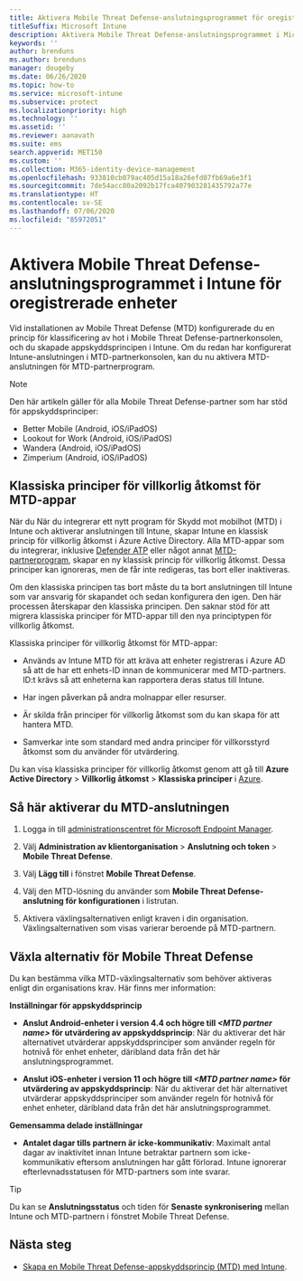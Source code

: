 ```yaml
---
title: Aktivera Mobile Threat Defense-anslutningsprogrammet för oregistrerade enheter
titleSuffix: Microsoft Intune
description: Aktivera Mobile Threat Defense-anslutningsprogrammet i Microsoft Intune för oregistrerade enheter.
keywords: ''
author: brenduns
ms.author: brenduns
manager: dougeby
ms.date: 06/26/2020
ms.topic: how-to
ms.service: microsoft-intune
ms.subservice: protect
ms.localizationpriority: high
ms.technology: ''
ms.assetid: ''
ms.reviewer: aanavath
ms.suite: ems
search.appverid: MET150
ms.custom: ''
ms.collection: M365-identity-device-management
ms.openlocfilehash: 933810cb079ac405d15a18a26efd07fb69a6e3f1
ms.sourcegitcommit: 7de54acc80a2092b17fca407903281435792a77e
ms.translationtype: HT
ms.contentlocale: sv-SE
ms.lasthandoff: 07/06/2020
ms.locfileid: "85972051"
---
```

# <a name="enable-the-mobile-threat-defense-connector-in-intune-for-unenrolled-devices"></a>Aktivera Mobile Threat Defense-anslutningsprogrammet i Intune för oregistrerade enheter

Vid installationen av Mobile Threat Defense (MTD) konfigurerade du en princip för klassificering av hot i Mobile Threat Defense-partnerkonsolen, och du skapade appskyddsprincipen i Intune. Om du redan har konfigurerat Intune-anslutningen i MTD-partnerkonsolen, kan du nu aktivera MTD-anslutningen för MTD-partnerprogram.

> [!NOTE]
> Den här artikeln gäller för alla Mobile Threat Defense-partner som har stöd för appskyddsprinciper:
>
> - Better Mobile (Android, iOS/iPadOS)
> - Lookout for Work (Android, iOS/iPadOS)
> - Wandera (Android, iOS/iPadOS)
> - Zimperium (Android, iOS/iPadOS)

## <a name="classic-conditional-access-policies-for-mtd-apps"></a>Klassiska principer för villkorlig åtkomst för MTD-appar

När du När du integrerar ett nytt program för Skydd mot mobilhot (MTD) i Intune och aktiverar anslutningen till Intune, skapar Intune en klassisk princip för villkorlig åtkomst i Azure Active Directory. Alla MTD-appar som du integrerar, inklusive [Defender ATP](advanced-threat-protection.md) eller något annat [MTD-partnerprogram](mobile-threat-defense.md#mobile-threat-defense-partners), skapar en ny klassisk princip för villkorlig åtkomst. Dessa principer kan ignoreras, men de får inte redigeras, tas bort eller inaktiveras.

Om den klassiska principen tas bort måste du ta bort anslutningen till Intune som var ansvarig för skapandet och sedan konfigurera den igen. Den här processen återskapar den klassiska principen. Den saknar stöd för att migrera klassiska principer för MTD-appar till den nya principtypen för villkorlig åtkomst.

Klassiska principer för villkorlig åtkomst för MTD-appar:

- Används av Intune MTD för att kräva att enheter registreras i Azure AD så att de har ett enhets-ID innan de kommunicerar med MTD-partners. ID:t krävs så att enheterna kan rapportera deras status till Intune.

- Har ingen påverkan på andra molnappar eller resurser.

- Är skilda från principer för villkorlig åtkomst som du kan skapa för att hantera MTD.

- Samverkar inte som standard med andra principer för villkorsstyrd åtkomst som du använder för utvärdering.

Du kan visa klassiska principer för villkorlig åtkomst genom att gå till **Azure Active Directory** > **Villkorlig åtkomst** > **Klassiska principer** i [Azure](https://portal.azure.com/#home).

## <a name="to-enable-the-mtd-connector"></a>Så här aktiverar du MTD-anslutningen

1. Logga in till [administrationscentret för Microsoft Endpoint Manager](https://go.microsoft.com/fwlink/?linkid=2109431).

2. Välj **Administration av klientorganisation** > **Anslutning och token** > **Mobile Threat Defense**.

3. Välj **Lägg till** i fönstret **Mobile Threat Defense**.

4. Välj den MTD-lösning du använder som **Mobile Threat Defense-anslutning för konfigurationen** i listrutan.

    <!-- ![MTD setup in Intune](PLACEHOLDER, need a new screenshot of this page) -->

5. Aktivera växlingsalternativen enligt kraven i din organisation. Växlingsalternativen som visas varierar beroende på MTD-partnern.

## <a name="mobile-threat-defense-toggle-options"></a>Växla alternativ för Mobile Threat Defense

Du kan bestämma vilka MTD-växlingsalternativ som behöver aktiveras enligt din organisations krav. Här finns mer information:

**Inställningar för appskyddsprincip**

- **Anslut Android-enheter i version 4.4 och högre till *\<MTD partner name>* för utvärdering av appskyddsprincip**: När du aktiverar det här alternativet utvärderar appskyddsprinciper som använder regeln för hotnivå för enhet enheter, däribland data från det här anslutningsprogrammet.

- **Anslut iOS-enheter i version 11 och högre till *\<MTD partner name>* för utvärdering av appskyddsprincip**: När du aktiverar det här alternativet utvärderar appskyddsprinciper som använder regeln för hotnivå för enhet enheter, däribland data från det här anslutningsprogrammet.

**Gemensamma delade inställningar**

- **Antalet dagar tills partnern är icke-kommunikativ**: Maximalt antal dagar av inaktivitet innan Intune betraktar partnern som icke-kommunikativ eftersom anslutningen har gått förlorad. Intune ignorerar efterlevnadsstatusen för MTD-partners som inte svarar.

> [!TIP]
> Du kan se **Anslutningsstatus** och tiden för **Senaste synkronisering** mellan Intune och MTD-partnern i fönstret Mobile Threat Defense.

## <a name="next-steps"></a>Nästa steg

- [Skapa en Mobile Threat Defense-appskyddsprincip (MTD) med Intune](mtd-app-protection-policy.md).
